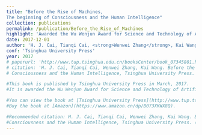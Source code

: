 ```yaml
---
title: "Before the Rise of Machines, 
The beginning of Consciousness and the Human Intelligence"
collection: publications
permalink: /publication/Before_the_Rise_of_Machines
highlight: 'Awarded the Wu Wenjun Award for Science and Technology of Artificial Intelligence in 2017.'
date: 2017-12-01
author: 'H. J. Cai, Tianqi Cai, <strong>Wenwei Zhang</strong>, Kai Wang'
conf: 'Tsinghua University Press'
year: 2017
# paperurl: 'http://www.tup.tsinghua.edu.cn/booksCenter/book_07345801.html'
# citation: 'H. J. Cai, Tianqi Cai, Wenwei Zhang, Kai Wang. Before the Rise of Machines, The beginning of
# Consciousness and the Human Intelligence, Tsinghua University Press. (2017)'

#This book is published by Tsinghua University Press in March, 2017.
#It is awarded the Wu Wenjun Award for Science and Technology of Artificial Intelligence in 2017.

#You can view the book at [Tsinghua University Press](http://www.tup.tsinghua.edu.cn/booksCenter/book_07345801.html).
#Buy the book at [Amazon](https://www.amazon.cn/dp/B073XKWX8Q).

#Recommended citation: H. J. Cai, Tianqi Cai, Wenwei Zhang, Kai Wang. Before the Rise of Machines, The beginning of
#Consciousness and the Human Intelligence, Tsinghua University Press. (2017). 
---
```


